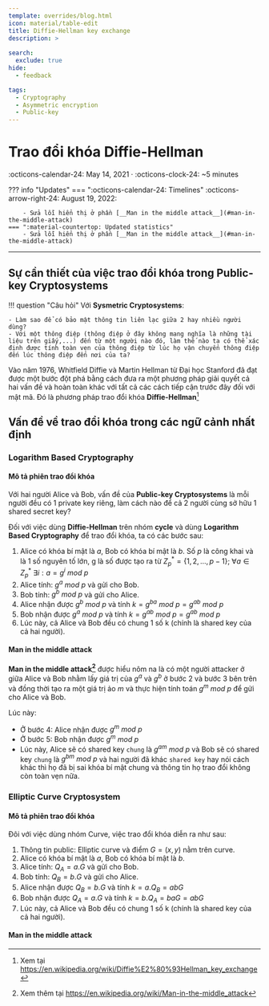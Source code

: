 ```yaml
---
template: overrides/blog.html
icon: material/table-edit
title: Diffie-Hellman key exchange
description: >
  
search:
  exclude: true
hide:
  - feedback

tags:
  - Cryptography 
  - Asymmetric encryption 
  - Public-key 
---
```


# __Trao đổi khóa Diffie-Hellman__ 

<span>
:octicons-calendar-24: May 14, 2021 ·
:octicons-clock-24: ~5 minutes
<br>

??? info "Updates"
    === ":octicons-calendar-24: Timelines"
        :octicons-arrow-right-24: August 19, 2022:

        - Sửa lỗi hiển thị ở phần [__Man in the middle attack__](#man-in-the-middle-attack)
    === ":material-countertop: Updated statistics"
        - Sửa lỗi hiển thị ở phần [__Man in the middle attack__](#man-in-the-middle-attack)
</span>

---

## __Sự cần thiết của việc trao đổi khóa trong Public-key Cryptosystems__

!!! question "Câu hỏi"
    Với __Sysmetric Cryptosystems__:

    - Làm sao để có bảo mật thông tin liên lạc giữa 2 hay nhiều người dùng?
    - Với một thông điệp (thông điệp ở đây không mang nghĩa là những tài liệu trên giấy,...) đến từ một người nào đó, làm thế nào ta có thể xác định được tính toàn vẹn của thông điệp từ lúc họ vận chuyển thông điệp đến lúc thông điệp đến nơi của ta?

Vào năm 1976, Whitfield Diffie và Martin Hellman từ Đại học Stanford đã đạt được một bước đột phá bằng cách đưa ra một phương pháp giải quyết cả hai vấn đề và hoàn toàn khác với tất cả các cách tiếp cận trước đây đối với mật mã. Đó là phương pháp trao đổi khóa __Diffie-Hellman__[^5]
 [^5]: Xem tại https://en.wikipedia.org/wiki/Diffie%E2%80%93Hellman_key_exchange

## __Vấn đề về trao đổi khóa trong các ngữ cảnh nhất định__

### __Logarithm Based Cryptography__

#### __Mô tả phiên trao đổi khóa__

Với hai người Alice và Bob, vấn đề của __Public-key Cryptosystems__ là mỗi người đều có 1 private key riêng, làm cách nào để cả 2 người cùng sở hữu 1 shared secret key?

Đối với việc dùng __Diffie-Hellman__ trên nhóm __cycle__ và dùng __Logarithm Based Cryptography__ để trao đổi khóa, ta có các bước sau:

1. Alice có khóa bí mật là $a$, Bob có khóa bí mật là $b$. Số $p$ là công khai và là 1 số nguyên tố lớn, g là số được tạo ra từ $Z_p^* = \{1, 2, ..., p-1\}; \ \forall a \in Z_p^*  \ \exists i: a = g^i \ mod \ p$ 
2. Alice tính: $g^a \ mod \ p$ và gửi cho Bob.
3. Bob tính: $g^b \ mod \ p$ và gửi cho Alice.
4. Alice nhận được $g^b \ mod \ p$ và tính $k = {g^b}^a \ mod \ p = g^{ab} \ mod \ p$
5. Bob nhận được $g^a \ mod \ p$ và tính $k = {g^a}^b \ mod \ p = g^{ab} \ mod \ p$
6. Lúc này, cả Alice và Bob đều có chung 1 số k (chính là shared key của cả hai người).

#### __Man in the middle attack__

__Man in the middle attack[^1]__ được hiểu nôm na là có một người attacker ở giữa Alice và Bob nhằm lấy giá trị của $g^a$ và $g^b$ ở bước 2 và bước 3 bên trên và đồng thời tạo ra một giá trị ảo $m$ và thực hiện tính toán $g^m \ mod \ p$ để gửi cho Alice và Bob.
 [^1]: Xem thêm tại https://en.wikipedia.org/wiki/Man-in-the-middle_attack

Lúc này:

- Ở bước 4: Alice nhận được $g^m \ mod \ p$
- Ở bước 5: Bob nhận được $g^m \ mod \ p$
- Lúc này, Alice sẽ có shared key `chung` là $g^{am} \ mod \ p$ và Bob sẽ có shared key `chung` là $g^{bm} \ mod \ p$ và hai người đã khác `shared key` hay nói cách khác thì họ đã bị sai khóa bí mật chung và thông tin họ trao đổi không còn toàn vẹn nữa.

### __Elliptic Curve Cryptosystem__

#### __Mô tả phiên trao đổi khóa__

Đôi với việc dùng nhóm Curve, việc trao đổi khóa diễn ra như sau:

1. Thông tin public: Elliptic curve và điểm $G = (x, y)$ nằm trên curve.
2. Alice có khóa bí mật là $a$, Bob có khóa bí mật là $b$.
3. Alice tính: $Q_A = a.G$ và gửi cho Bob.
4. Bob tính: $Q_B = b.G$ và gửi cho Alice.
5. Alice nhận được $Q_B = b.G$ và tính $k = a.Q_B = abG$
6. Bob nhận được $Q_A = a.G$ và tính $k = b.Q_A = baG = abG$
7. Lúc này, cả Alice và Bob đều có chung 1 số k (chính là shared key của cả hai người).

#### __Man in the middle attack__